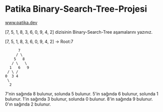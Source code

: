 # Patika Binary-Search-Tree-Projesi
www.patika.dev

[7, 5, 1, 8, 3, 6, 0, 9, 4, 2] dizisinin Binary-Search-Tree aşamalarını yazınız.

[7, 5, 1, 8, 3, 6, 0, 9, 4, 2] -> Root:7

          7
         / \
        5   8
       / \   \
      1   6   9
     / \ /      
    0  3 4      
     \
      2   


7'nin sağında 8 bulunur, solunda 5 bulunur.
5'in sağında 6 bulunur, solunda 1 bulunur.
1'in sağında 3 bulunur, solunda 0 bulunur.
8'in sağında 9 bulunur.
0'ın sağında 2 bulunur.

